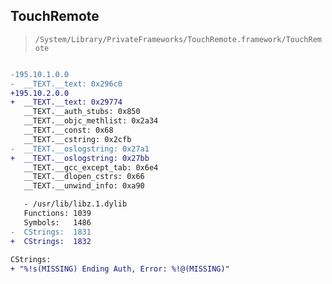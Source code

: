 ## TouchRemote

> `/System/Library/PrivateFrameworks/TouchRemote.framework/TouchRemote`

```diff

-195.10.1.0.0
-  __TEXT.__text: 0x296c0
+195.10.2.0.0
+  __TEXT.__text: 0x29774
   __TEXT.__auth_stubs: 0x850
   __TEXT.__objc_methlist: 0x2a34
   __TEXT.__const: 0x68
   __TEXT.__cstring: 0x2cfb
-  __TEXT.__oslogstring: 0x27a1
+  __TEXT.__oslogstring: 0x27bb
   __TEXT.__gcc_except_tab: 0x6e4
   __TEXT.__dlopen_cstrs: 0x66
   __TEXT.__unwind_info: 0xa90

   - /usr/lib/libz.1.dylib
   Functions: 1039
   Symbols:   1486
-  CStrings:  1831
+  CStrings:  1832
 
CStrings:
+ "%!s(MISSING) Ending Auth, Error: %!@(MISSING)"

```
